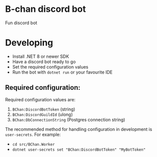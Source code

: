 # B-chan discord bot
Fun discord bot

# Developing
- Install .NET 8 or newer SDK
- Have a discord bot ready to go
- Set the required configuration values
- Run the bot with `dotnet run` or your favourite IDE

## Required configuration:
Required configuration values are:
1. `BChan:DiscordBotToken` (string)
2. `BChan:DiscordGuildId` (ulong)
3. `BChan:DbConnectionString` (Postgres connection string)

The recommended method for handling configuration in development is `user-secrets`.
For example: 
- `cd src/BChan.Worker`
- `dotnet user-secrets set "BChan:DiscordBotToken" "MyBotToken"`

